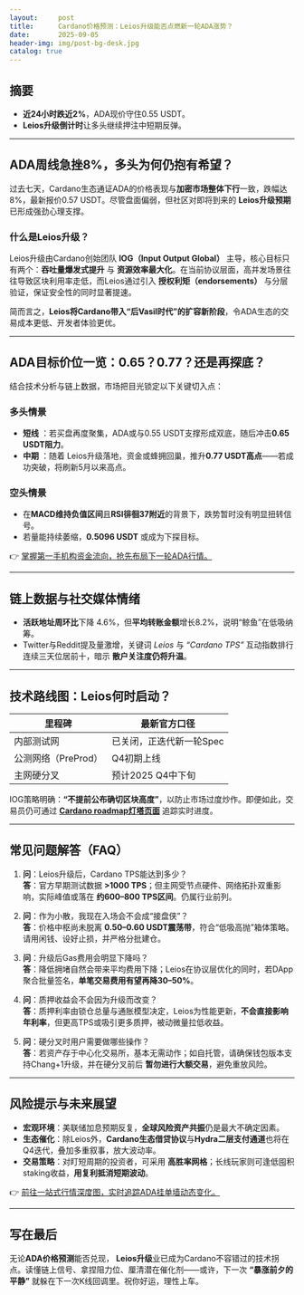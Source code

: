 ```yaml
---
layout:     post
title:      Cardano价格预测：Leios升级能否点燃新一轮ADA涨势？
date:       2025-09-05
header-img: img/post-bg-desk.jpg
catalog: true
---
```


## 摘要
- **近24小时跌近2%**，ADA现价守住0.55 USDT。
- **Leios升级倒计时**让多头继续押注中短期反弹。

---

## ADA周线急挫8%，多头为何仍抱有希望？

过去七天，Cardano生态通证ADA的价格表现与**加密市场整体下行**一致，跌幅达8%，最新报价0.57 USDT。尽管盘面偏弱，但社区对即将到来的 **Leios升级预期** 已形成强劲心理支撑。

### 什么是Leios升级？

Leios升级由Cardano创始团队 **IOG（Input Output Global）** 主导，核心目标只有两个：**吞吐量爆发式提升** 与 **资源效率最大化**。在当前协议层面，高并发场景往往导致区块利用率走低，而Leios通过引入 **授权利矩（endorsements）** 与分层验证，保证安全性的同时显著提速。

简而言之，**Leios将Cardano带入“后Vasil时代”的扩容新阶段**，令ADA生态的交易成本更低、开发者体验更优。

---

## ADA目标价位一览：0.65？0.77？还是再探底？

结合技术分析与链上数据，市场把目光锁定以下关键切入点：

### 多头情景
- **短线** ：若买盘再度聚集，ADA或与0.55 USDT支撑形成双底，随后冲击**0.65 USDT阻力**。  
- **中期** ：随着 Leios升级落地，资金或蜂拥回巢，推升**0.77 USDT高点**——若成功突破，将刷新5月以来高点。

### 空头情景
- 在**MACD维持负值区间**且**RSI徘徊37附近**的背景下，跌势暂时没有明显扭转信号。  
- 若量能持续萎缩，**0.5096 USDT** 或成为下探目标。

👉 [掌握第一手机构资金流向，抢先布局下一轮ADA行情。](https://okxdog.com/)

---

## 链上数据与社交媒体情绪

- **活跃地址周环比**下降 4.6%，但**平均转账金额**增长8.2%，说明“鲸鱼”在低吸纳筹。  
- Twitter与Reddit提及量激增，关键词 *Leios* 与 *“Cardano TPS”* 互动指数排行连续三天位居前十，暗示 **散户关注度仍将升温**。

---

## 技术路线图：Leios何时启动？

| 里程碑             | 最新官方口径               |
|------------------|------------------------|
| 内部测试网           | 已关闭，正迭代新一轮Spec  |
| 公测网络（PreProd） | Q4初期上线               |
| 主网硬分叉           | 预计2025 Q4中下旬         |

IOG策略明确：**“不提前公布确切区块高度”**，以防止市场过度炒作。即便如此，交易员仍可通过 **[Cardano roadmap灯塔页面](https://roadmap.cardano.org)** 追踪实时进度。

---

## 常见问题解答（FAQ）

1. **问**：Leios升级后，Cardano TPS能达到多少？  
   **答**：官方早期测试数据 **>1000 TPS**；但主网受节点硬件、网络拓扑双重影响，实际峰值或落在 **约600–800 TPS区间**。仍属行业前列。

2. **问**：作为小散，我现在入场会不会成“接盘侠”？  
   **答**：价格中枢尚未脱离 **0.50–0.60 USDT震荡带**，符合“低吸高抛”箱体策略。请用闲钱、设好止损，并严格分批建仓。

3. **问**：升级后Gas费用会明显下降吗？  
   **答**：降低拥堵自然会带来平均费用下降；Leios在协议层优化的同时，若DApp聚合批量签名，**单笔交易费用有望再降30–50%**。

4. **问**：质押收益会不会因为升级而改变？  
   **答**：质押利率由锁仓总量与通胀模型决定，Leios为性能更新，**不会直接影响年利率**，但更高TPS或吸引更多质押，被动微量拉低收益。

5. **问**：硬分叉时用户需要做哪些操作？  
   **答**：若资产存于中心化交易所，基本无需动作；如自托管，请确保钱包版本支持Chang+1升级，并在硬分叉前后 **暂勿进行大额交易**，避免重放风险。

---

## 风险提示与未来展望

- **宏观环境**：美联储加息预期反复，**全球风险资产共振**仍是最大不确定因素。  
- **生态催化**：除Leios外，**Cardano生态借贷协议**与**Hydra二层支付通道**也将在Q4迭代，叠加多重叙事，放大波动率。  
- **交易策略**：对盯短周期的投资者，可采用 **高胜率网格**；长线玩家则可逢低囤积staking收益，**用复利抵消短期波动**。

👉 [前往一站式行情深度图，实时追踪ADA挂单墙动态变化。](https://okxdog.com/)

---

## 写在最后

无论**ADA价格预测**能否兑现， **Leios升级**业已成为Cardano不容错过的技术拐点。读懂链上信号、拿捏阻力位、厘清潜在催化剂——或许，下一次 **“暴涨前夕的平静”** 就躲在下一次K线回调里。祝你好运，理性上车。